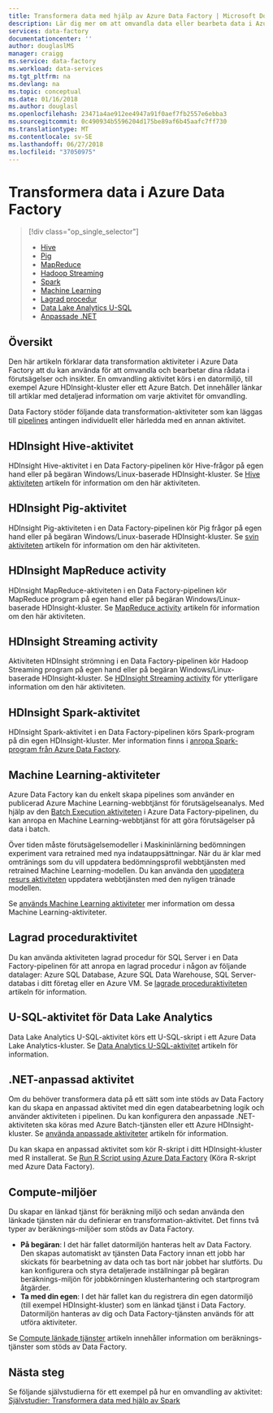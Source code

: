 ```yaml
---
title: Transformera data med hjälp av Azure Data Factory | Microsoft Docs
description: Lär dig mer om att omvandla data eller bearbeta data i Azure Data Factory med Hadoop, Machine Learning eller Azure Data Lake Analytics.
services: data-factory
documentationcenter: ''
author: douglaslMS
manager: craigg
ms.service: data-factory
ms.workload: data-services
ms.tgt_pltfrm: na
ms.devlang: na
ms.topic: conceptual
ms.date: 01/16/2018
ms.author: douglasl
ms.openlocfilehash: 23471a4ae912ee4947a91f0aef7fb2557e6ebba3
ms.sourcegitcommit: 0c490934b5596204d175be89af6b45aafc7ff730
ms.translationtype: MT
ms.contentlocale: sv-SE
ms.lasthandoff: 06/27/2018
ms.locfileid: "37050975"
---
```

# <a name="transform-data-in-azure-data-factory"></a>Transformera data i Azure Data Factory
> [!div class="op_single_selector"]
> * [Hive](transform-data-using-hadoop-hive.md)  
> * [Pig](transform-data-using-hadoop-pig.md)  
> * [MapReduce](transform-data-using-hadoop-map-reduce.md)  
> * [Hadoop Streaming](transform-data-using-hadoop-streaming.md)
> * [Spark](transform-data-using-spark.md)
> * [Machine Learning](transform-data-using-machine-learning.md) 
> * [Lagrad procedur](transform-data-using-stored-procedure.md)
> * [Data Lake Analytics U-SQL](transform-data-using-data-lake-analytics.md)
> * [Anpassade .NET](transform-data-using-dotnet-custom-activity.md)

## <a name="overview"></a>Översikt
Den här artikeln förklarar data transformation aktiviteter i Azure Data Factory att du kan använda för att omvandla och bearbetar dina rådata i förutsägelser och insikter. En omvandling aktivitet körs i en datormiljö, till exempel Azure HDInsight-kluster eller ett Azure Batch. Det innehåller länkar till artiklar med detaljerad information om varje aktivitet för omvandling.

Data Factory stöder följande data transformation-aktiviteter som kan läggas till [pipelines](concepts-pipelines-activities.md) antingen individuellt eller härledda med en annan aktivitet.

## <a name="hdinsight-hive-activity"></a>HDInsight Hive-aktivitet
HDInsight Hive-aktivitet i en Data Factory-pipelinen kör Hive-frågor på egen hand eller på begäran Windows/Linux-baserade HDInsight-kluster. Se [Hive aktiviteten](transform-data-using-hadoop-hive.md) artikeln för information om den här aktiviteten. 

## <a name="hdinsight-pig-activity"></a>HDInsight Pig-aktivitet
HDInsight Pig-aktiviteten i en Data Factory-pipelinen kör Pig frågor på egen hand eller på begäran Windows/Linux-baserade HDInsight-kluster. Se [svin aktiviteten](transform-data-using-hadoop-pig.md) artikeln för information om den här aktiviteten. 

## <a name="hdinsight-mapreduce-activity"></a>HDInsight MapReduce activity
HDInsight MapReduce-aktiviteten i en Data Factory-pipelinen kör MapReduce program på egen hand eller på begäran Windows/Linux-baserade HDInsight-kluster. Se [MapReduce activity](transform-data-using-hadoop-map-reduce.md) artikeln för information om den här aktiviteten.

## <a name="hdinsight-streaming-activity"></a>HDInsight Streaming activity
Aktiviteten HDInsight strömning i en Data Factory-pipelinen kör Hadoop Streaming program på egen hand eller på begäran Windows/Linux-baserade HDInsight-kluster. Se [HDInsight Streaming activity](transform-data-using-hadoop-streaming.md) för ytterligare information om den här aktiviteten.

## <a name="hdinsight-spark-activity"></a>HDInsight Spark-aktivitet
HDInsight Spark-aktivitet i en Data Factory-pipelinen körs Spark-program på din egen HDInsight-kluster. Mer information finns i [anropa Spark-program från Azure Data Factory](transform-data-using-spark.md). 

## <a name="machine-learning-activities"></a>Machine Learning-aktiviteter
Azure Data Factory kan du enkelt skapa pipelines som använder en publicerad Azure Machine Learning-webbtjänst för förutsägelseanalys. Med hjälp av den [Batch Execution aktiviteten](transform-data-using-machine-learning.md) i Azure Data Factory-pipelinen, du kan anropa en Machine Learning-webbtjänst för att göra förutsägelser på data i batch.

Över tiden måste förutsägelsemodeller i Maskininlärning bedömningen experiment vara retrained med nya indatauppsättningar. När du är klar med omtränings som du vill uppdatera bedömningsprofil webbtjänsten med retrained Machine Learning-modellen. Du kan använda den [uppdatera resurs aktiviteten](update-machine-learning-models.md) uppdatera webbtjänsten med den nyligen tränade modellen.  

Se [används Machine Learning aktiviteter](transform-data-using-machine-learning.md) mer information om dessa Machine Learning-aktiviteter. 

## <a name="stored-procedure-activity"></a>Lagrad proceduraktivitet
Du kan använda aktiviteten lagrad procedur för SQL Server i en Data Factory-pipelinen för att anropa en lagrad procedur i någon av följande datalager: Azure SQL Database, Azure SQL Data Warehouse, SQL Server-databas i ditt företag eller en Azure VM. Se [lagrade proceduraktiviteten](transform-data-using-stored-procedure.md) artikeln för information.  

## <a name="data-lake-analytics-u-sql-activity"></a>U-SQL-aktivitet för Data Lake Analytics
Data Lake Analytics U-SQL-aktivitet körs ett U-SQL-skript i ett Azure Data Lake Analytics-kluster. Se [Data Analytics U-SQL-aktivitet](transform-data-using-data-lake-analytics.md) artikeln för information. 

## <a name="net-custom-activity"></a>.NET-anpassad aktivitet
Om du behöver transformera data på ett sätt som inte stöds av Data Factory kan du skapa en anpassad aktivitet med din egen databearbetning logik och använder aktiviteten i pipelinen. Du kan konfigurera den anpassade .NET-aktiviteten ska köras med Azure Batch-tjänsten eller ett Azure HDInsight-kluster. Se [använda anpassade aktiviteter](transform-data-using-dotnet-custom-activity.md) artikeln för information. 

Du kan skapa en anpassad aktivitet som kör R-skript i ditt HDInsight-kluster med R installerat. Se [Run R Script using Azure Data Factory](https://github.com/Azure/Azure-DataFactory/tree/master/Samples/RunRScriptUsingADFSample) (Köra R-skript med Azure Data Factory). 

## <a name="compute-environments"></a>Compute-miljöer
Du skapar en länkad tjänst för beräkning miljö och sedan använda den länkade tjänsten när du definierar en transformation-aktivitet. Det finns två typer av beräknings-miljöer som stöds av Data Factory. 

- **På begäran**: I det här fallet datormiljön hanteras helt av Data Factory. Den skapas automatiskt av tjänsten Data Factory innan ett jobb har skickats för bearbetning av data och tas bort när jobbet har slutförts. Du kan konfigurera och styra detaljerade inställningar på begäran beräknings-miljön för jobbkörningen klusterhantering och startprogram åtgärder. 
- **Ta med din egen**: I det här fallet kan du registrera din egen datormiljö (till exempel HDInsight-kluster) som en länkad tjänst i Data Factory. Datormiljön hanteras av dig och Data Factory-tjänsten används för att utföra aktiviteter. 

Se [Compute länkade tjänster](compute-linked-services.md) artikeln innehåller information om beräknings-tjänster som stöds av Data Factory. 

## <a name="next-steps"></a>Nästa steg
Se följande självstudierna för ett exempel på hur en omvandling av aktivitet: [Självstudier: Transformera data med hjälp av Spark](tutorial-transform-data-spark-powershell.md)
